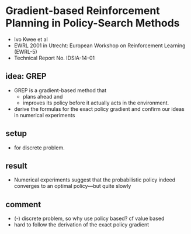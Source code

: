 # Gradient-based Reinforcement Planning in Policy-Search Methods
* Ivo Kwee et al
* EWRL 2001 in Utrecht: European Workshop on Reinforcement Learning (EWRL-5)
* Technical Report No. IDSIA-14-01

## idea: GREP
* GREP is a gradient-based method that
   * plans ahead and
   * improves its policy before it actually acts in the environment.
* derive the formulas for the exact policy gradient and confirm our ideas in numerical experiments

## setup
* for discrete problem.

## result
* Numerical experiments suggest that
  the probabilistic policy indeed converges to an optimal policy—but quite slowly
 
## comment
* (-) discrete problem, so why use policy based? cf value based
* hard to follow the derivation of the exact policy gradient
